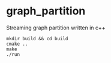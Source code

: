 # graph_partition
Streaming graph partition written in c++

```
mkdir build && cd build
cmake ..
make
./run
```
